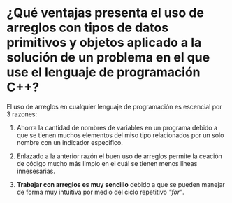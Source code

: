 # ¿Qué ventajas presenta el uso de arreglos con tipos de datos primitivos y objetos aplicado a la solución de un problema en el que use el lenguaje de programación C++?
El uso de arreglos en cualquier lenguaje de programación es escencial por 3 razones:

1. Ahorra la cantidad de nombres de variables en un programa debido a que se tienen muchos elementos del miso tipo relacionados por un solo nombre con un indicador especifico.

2. Enlazado a la anterior razón el buen uso de arreglos permite la ceación de código mucho más limpio en el cuál se tienen menos líneas innesesarias.

3. **Trabajar con arreglos es muy sencillo** debido a que se pueden manejar de forma muy intuitiva por medio del ciclo repetitivo *"for"*.